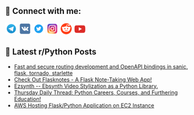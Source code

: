 ## 🔎 Connect with me:
[<img src="https://github.com/bullbesh/bullbesh/blob/main/images/Telegram.png" width="32" height="32" />](https://t.me/bullbesh)
[<img src="https://github.com/bullbesh/bullbesh/blob/main/images/VK.png" width="32" height="32" />](https://vk.com/bullbesh)
[<img src="https://github.com/bullbesh/bullbesh/blob/main/images/Twitter.png" width="32" height="32" />](https://twitter.com/bullbesh1)
[<img src="https://github.com/bullbesh/bullbesh/blob/main/images/Instagram.png" width="32" height="32" />](https://www.instagram.com/bullbesh)
[<img src="https://github.com/bullbesh/bullbesh/blob/main/images/Reddit.png" width="32" height="32" />](https://www.reddit.com/user/bullbesh)
[<img src="https://github.com/bullbesh/bullbesh/blob/main/images/YouTube.png" width="32" height="32" />](https://www.youtube.com/channel/UCtfjRs6uzgq5mfm8S06WTcg)

## 📕 Latest r/Python Posts
<!-- BLOG-POST-LIST:START -->
- [Fast and secure routing development and OpenAPI bindings in sanic, flask, tornado, starlette](https://www.reddit.com/r/Python/comments/18y7t6j/fast_and_secure_routing_development_and_openapi/)
- [Check Out Flasknotes - A Flask Note-Taking Web App!](https://www.reddit.com/r/Python/comments/18y3x63/check_out_flasknotes_a_flask_notetaking_web_app/)
- [Ezsynth -- Ebsynth Video Stylization as a Python Library.](https://www.reddit.com/r/Python/comments/18y13rv/ezsynth_ebsynth_video_stylization_as_a_python/)
- [Thursday Daily Thread: Python Careers, Courses, and Furthering Education!](https://www.reddit.com/r/Python/comments/18xydsg/thursday_daily_thread_python_careers_courses_and/)
- [AWS Hosting Flask/Python Application on EC2 Instance](https://www.reddit.com/r/Python/comments/18xsn2l/aws_hosting_flaskpython_application_on_ec2/)
<!-- BLOG-POST-LIST:END -->
